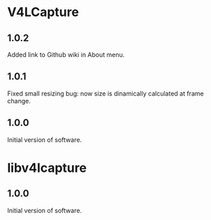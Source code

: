 # V4LCapture

## 1.0.2
Added link to Github wiki in About menu.

## 1.0.1
Fixed small resizing bug: now size is dinamically calculated at frame change.

## 1.0.0
Initial version of software.

# libv4lcapture

## 1.0.0
Initial version of software.
